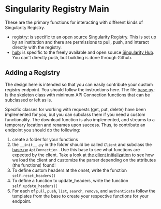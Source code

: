 # Singularity Registry Main

These are the primary functions for interacting with different kinds of Singularity Registry.

 - [registry](registry): is specific to an open source [Singularity Registry](https://www.github.com/singularityhub/sregistry). This is set up by an institution and there are permissions to pull, push, and interact directly with the registry.
 - [hub](hub): is specific to the freely available and open source [Singularity Hub](https://www.singularity-hub.org). You can't directly push, but building is done through Github.


## Adding a Registry

The design here is intended so that you can easily contribute your custom registry endpoint. You should follow the instructions here. The file [base.py](base.py): Is the skeleton class with minimum API Connection functions that can be subclassed or left as is. 

Specific classes for working with requests (get, put, delete) have been implemented for you, but you can subclass them if you need a custom functionality. The download function is also implemented, and streams to a temporary location and renames upon success. Thus, to contribute an endpoint you should do the following:

 1. create a folder for your functions
 2. the `__init__.py` in the folder should be called `Client` and subclass the [base.py](base.py) `ApiConnection` . Use this base to see what functions are expected by the client. Take a look at [the client initialization](../client/__init__.py) to see how we load the client and customize the parser depending on the attributes (the functions) found!
 3. To define custom headers at the onset, write the function `self.reset_headers()`
 4. To define a function to update_headers, write the function `self.update_headers()`
 5. For each of `pull`, `push`, `list`, `search`, `remove`, and `authenticate` follow the templates from the base to create your respective functions for your endpoint.
